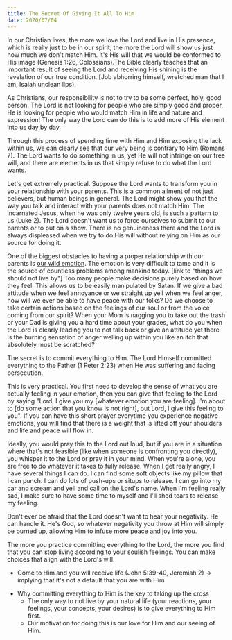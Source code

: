 ```yaml
---
title: The Secret Of Giving It All To Him
date: 2020/07/04
---
```


In our Christian lives, the more we love the Lord and live in His presence, which is really just to be in our spirit, the more the Lord will show us just 
how much we don't match Him. It's His will that we would be conformed to His image (Genesis 1:26, Colossians).The Bible clearly teaches that an important 
result of seeing the Lord and receiving His shining is the revelation of our true condition. [Job abhorring himself, wretched man that I am, Isaiah unclean lips).

As Christians, our responsibility is not to try to be some perfect, holy, good person. The Lord is not looking for people who are simply good and proper, He is looking
for people who would match Him in life and nature and expression! The only way the Lord can do this is to add more of His element into us day by day. 

Through this process of spending time with Him and Him exposing the lack within us, we can clearly see that our very being is contrary to Him (Romans 7). The Lord
wants to do something in us, yet He will not infringe on our free will, and there are elements in us that simply refuse to do what the Lord wants.

Let's get extremely practical. Suppose the Lord wants to transform you in your relationship with your parents. This is a common ailment of not just believers, but 
human beings in general. The Lord might show you that the way you talk and interact with your parents does not match Him. The incarnated Jesus, when he was only
twelve years old, is such a pattern to us (Luke 2). The Lord doesn't want us to force ourselves to submit to our parents or to put on a show. There is no genuineness
there and the Lord is always displeased when we try to do His will without relying on Him as our source for doing it. 

One of the biggest obstacles to having a proper relationship with our parents is [our wild emotion](https://github.com/jerrytigerxu/way-reality-life/blob/master/blog/The%20Life/Levels%20of%20damage.md#the-emotion). The emotion is very difficult to tame and it is the source of 
countless problems among mankind today. [link to "things we should not live by"] Too many people make decisions purely based on how they feel. This allows us
to be easily manipulated by Satan. If we give a bad attitude when we feel annoyance or we straight up yell when we feel anger, how will we ever be able to have 
peace with our folks? Do we choose to take certain actions based on the feelings of our soul or from the voice coming from our spirit? When your Mom is nagging you 
to take out the trash or your Dad is giving you a hard time about your grades, what do you when the Lord is clearly leading you to not talk back or give an attitude
yet there is the burning sensation of anger welling up within you like an itch that absolutely must be scratched? 

The secret is to commit everything to Him. The Lord Himself committed everything to the Father (1 Peter 2:23) when He was suffering and facing persecution. 

This is very practical. You first need to develop the sense of what you are actually feeling in your emotion, then you can give that feeling to the Lord by saying
"Lord, I give you my [whatever emotion you are feeling]. I'm about to [do some action that you know is not right], but Lord, I give this feeling to you". If you 
can have this short prayer everytime you experience negative emotions, you will find that there is a weight that is lifted off your shoulders and life and peace 
will flow in. 

Ideally, you would pray this to the Lord out loud, but if you are in a situation where that's not feasible (like when someone is confronting you directly), you 
whisper it to the Lord or pray it in your mind. When you're alone, you are free to do whatever it takes to fully release. When I get really angry, I have several
things I can do. I can find some soft objects like my pillow that I can punch. I can do lots of push-ups or situps to release. I can go into my car and scream and yell
and call on the Lord's name. When I'm feeling really sad, I make sure to have some time to myself and I'll shed tears to release my feeling. 

Don't ever be afraid that the Lord doesn't want to hear your negativity. He can handle it. He's God, so whatever negativity you throw at Him will simply be burned up,
allowing Him to infuse more peace and joy into you.

The more you practice committing everything to the Lord, the more you find that you can stop living according to your soulish feelings. You can make choices that align
with the Lord's will.


 - Come to Him and you will receive life (John 5:39-40, Jeremiah 2) -> implying that it's not a default that you are with Him


* Why committing everything to Him is the key to taking up the cross
     * The only way to not live by your natural life (your reactions, your feelings, your concepts, your desires) is to give everything to Him first.
     * Our motivation for doing this is our love for Him and our seeing of Him.
     
     
     
     
